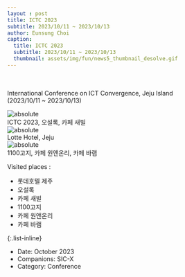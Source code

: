 ```yaml
--- 
layout : post
title: ICTC 2023
subtitle: 2023/10/11 ~ 2023/10/13
author: Eunsung Choi
caption:
  title: ICTC 2023
  subtitle: 2023/10/11 ~ 2023/10/13
  thumbnail: assets/img/fun/news5_thumbnail_desolve.gif
---
```

<br><br>
International Conference on ICT Convergence, Jeju Island <br> (2023/10/11 ~ 2023/10/13) <br>

<img data-action="zoom" class="img-fluid d-block mx-auto" src= "/assets/img/fun/05_1_full.png" alt='absolute' > <br>
ICTC 2023, 오설록, 카페 새빌 <br>
<img data-action="zoom" class="img-fluid d-block mx-auto" src= "/assets/img/fun/05_2_full.png" alt='absolute' > <br>
Lotte Hotel, Jeju <br>
<img data-action="zoom" class="img-fluid d-block mx-auto" src= "/assets/img/fun/05_3_full.png" alt='absolute' > <br>
1100고지, 카페 원앤온리, 카페 바램 <br>


Visited places : <br>
- 롯데호텔 제주
- 오설록
- 카페 새빌
- 1100고지
- 카페 원앤온리
- 카페 바램


{:.list-inline}
- Date: October 2023
- Companions: SIC-X
- Category: Conference

  
